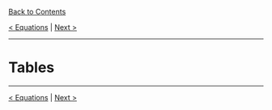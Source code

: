 [Back to Contents](../CONTENTS.md)

[< Equations](Equations.md) | [Next >]()

---

# Tables #

---

[< Equations](Equations.md) | [Next >]()
